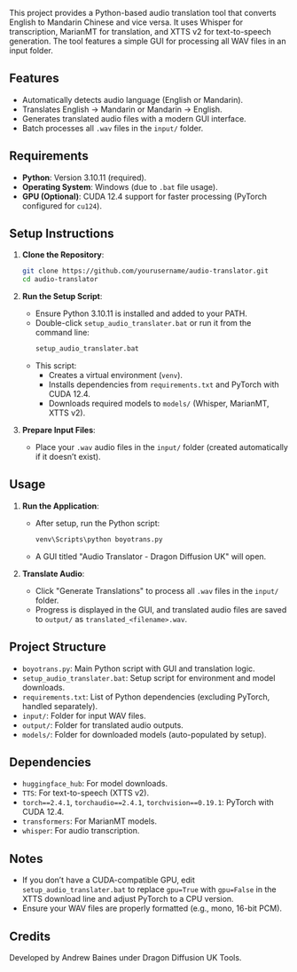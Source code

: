 This project provides a Python-based audio translation tool that converts English to Mandarin Chinese and vice versa. It uses Whisper for transcription, MarianMT for translation, and XTTS v2 for text-to-speech generation. The tool features a simple GUI for processing all WAV files in an input folder.

## Features
- Automatically detects audio language (English or Mandarin).
- Translates English → Mandarin or Mandarin → English.
- Generates translated audio files with a modern GUI interface.
- Batch processes all `.wav` files in the `input/` folder.

## Requirements
- **Python**: Version 3.10.11 (required).
- **Operating System**: Windows (due to `.bat` file usage).
- **GPU (Optional)**: CUDA 12.4 support for faster processing (PyTorch configured for `cu124`).

## Setup Instructions

1. **Clone the Repository**:
   ```bash
   git clone https://github.com/yourusername/audio-translator.git
   cd audio-translator
   ```

2. **Run the Setup Script**:
   - Ensure Python 3.10.11 is installed and added to your PATH.
   - Double-click `setup_audio_translater.bat` or run it from the command line:
     ```bash
     setup_audio_translater.bat
     ```
   - This script:
     - Creates a virtual environment (`venv`).
     - Installs dependencies from `requirements.txt` and PyTorch with CUDA 12.4.
     - Downloads required models to `models/` (Whisper, MarianMT, XTTS v2).

3. **Prepare Input Files**:
   - Place your `.wav` audio files in the `input/` folder (created automatically if it doesn’t exist).

## Usage
1. **Run the Application**:
   - After setup, run the Python script:
     ```bash
     venv\Scripts\python boyotrans.py
     ```
   - A GUI titled "Audio Translator - Dragon Diffusion UK" will open.

2. **Translate Audio**:
   - Click "Generate Translations" to process all `.wav` files in the `input/` folder.
   - Progress is displayed in the GUI, and translated audio files are saved to `output/` as `translated_<filename>.wav`.

## Project Structure
- `boyotrans.py`: Main Python script with GUI and translation logic.
- `setup_audio_translater.bat`: Setup script for environment and model downloads.
- `requirements.txt`: List of Python dependencies (excluding PyTorch, handled separately).
- `input/`: Folder for input WAV files.
- `output/`: Folder for translated audio outputs.
- `models/`: Folder for downloaded models (auto-populated by setup).

## Dependencies
- `huggingface_hub`: For model downloads.
- `TTS`: For text-to-speech (XTTS v2).
- `torch==2.4.1`, `torchaudio==2.4.1`, `torchvision==0.19.1`: PyTorch with CUDA 12.4.
- `transformers`: For MarianMT models.
- `whisper`: For audio transcription.

## Notes
- If you don’t have a CUDA-compatible GPU, edit `setup_audio_translater.bat` to replace `gpu=True` with `gpu=False` in the XTTS download line and adjust PyTorch to a CPU version.
- Ensure your WAV files are properly formatted (e.g., mono, 16-bit PCM).

## Credits
Developed by Andrew Baines under Dragon Diffusion UK Tools.
